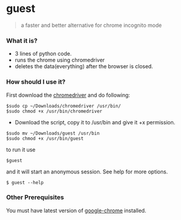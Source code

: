 # guest
>a faster and better alternative for chrome incognito mode

### What it is?
* 3 lines of python code.
* runs the chrome using chromedriver
* deletes the data(everything) after the browser is closed.

### How should I use it?

First download the  [chromedriver](https://chromedriver.storage.googleapis.com/index.html?path=2.28/) and do following:
```
$sudo cp ~/Downloads/chromedriver /usr/bin/
$sudo chmod +x /usr/bin/chromedriver
```

* Download the script, copy it to /usr/bin and give it +x permission.
```
$sudo mv ~/Downloads/guest /usr/bin
$sudo chmod +x /usr/bin/guest
```
to run it use
```
$guest
```
and it will start an anonymous session.
See help for more options.
```
$ guest --help
```

### Other Prerequisites
You must have latest version of [google-chrome](https://www.google.com/chrome/browser/desktop/index.html) installed.
